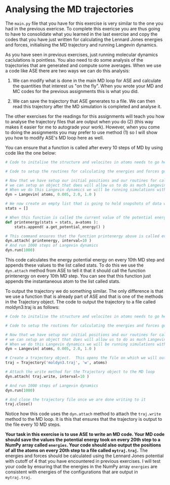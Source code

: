 # Analysing the MD trajectories

The `main.py` file that you have for this exercise is very similar to the one you had in the previous exericse.
To complete this exericse you are thus going to have to consolidate what you learned in the last exercise 
and copy the codes that you have just written for calculating the Lennard Jones energies and forces, initialising
the MD trajectory and running Langevin dynamics.

As you have seen in previous exercises, just running molecular dynamics caclulations is pointless.  You also need to do
some analysis of the trajectories that are generated and compute some averages.  When we use a code like ASE there are two
ways we can do this analysis:

1. We can modify what is done in the main MD loop for ASE and calculate the quantities that interest us "on the fly".  When you wrote your MD and MC codes for the previous assignments this is what you did.

2. We can save the trajectory that ASE generates to a file.  We can then read this trajectory after the MD simulation is completed and analyse it.

The other exercises for the readings for this assignments will teach you how to analyse the trajectory files that are output when you do (2) 
(this way makes it easier for me to autograde your work).  However, when you come to doing the assignments you may prefer to use method (1) so I will 
show you how to modify ASE's MD loop here as well.

You can ensure that a function is called after every 10 steps of MD by using code like the one below:

```python
# Code to initalise the structure and velocites in atoms needs to go here.

# Code to setup the routines for calculating the energies and forces goes here.

# Now that we have setup our initial positions and our routines for calculating energies and forces
# we can setup an object that does will allow us to do as much Langevin dynamics as we want.
# When we do this Langevin dynamics we will be running simulations with k_B T = 2, a timestep of 0.005 and a thermostat friction of 1.0 here.
dyn = Langevin( atoms, 0.005, 2.0, 1.0 )

# We now create an empty list that is going to hold snapshots of data we are collecting from the trajectory
stats = []

# When this function is called the current value of the potential energy is appended to the array stats
def printenergy(stats = stats, a=atoms ):
    stats.append( a.get_potential_energy() )

# This command ensures that the function printenergy above is called every 10 seconds of MD
dyn.attach( printenergy, interval=10 )
# And run 1000 steps of Langevin dynamics
dyn.run(1000)
``` 

This code calculates the energy potential energy on every 10th MD step and appends these values to the list called stats.  To do this 
we use the `dyn.attach` method from ASE to tell it that it should call the function printenergy on every 10th MD step.  You can see that
this function just appends the instantaneous atom to the list called stats.

To output the trajectory we do something similar.  The only difference is that we use a function that is already part of ASE and that is 
one of the methods in the Trajectory object.  The code to output the trajectory to a file called moldyn3.traj is as follows:

```python
# Code to initalise the structure and velocites in atoms needs to go here.

# Code to setup the routines for calculating the energies and forces goes here.

# Now that we have setup our initial positions and our routines for calculating energies and forces
# we can setup an object that does will allow us to do as much Langevin dynamics as we want.
# When we do this Langevin dynamics we will be running simulations with k_B T = 2, a timestep of 0.005 and a thermostat friction of 1.0 here.
dyn = Langevin( atoms, 0.005, 2.0, 1.0 )

# Create a trajectory object.  This opens the file on which we will output configurations
traj = Trajectory('moldyn3.traj', 'w', atoms)

# Attach the write method for the Trajectory object to the MD loop
dyn.attach( traj.write, interval=10 )

# And run 1000 steps of Langevin dynamics
dyn.run(1000)

# And close the trajectory file once we are done writing to it
traj.close()
```

Notice how this code uses the `dyn.attach` method to attach the `traj.write` method to the MD loop.  It is this that ensures that the trajectory
is output to the file every 10 MD steps.

__Your task in this exercise is to use ASE to write an MD code.  Your MD code should save the values the potential energy took on every 20th step to a 
NumPy array called `energies`.  Your code should also output the positions of all the atoms on every 20th step to a file called `mytraj.traj`.__ The energies
and forces should be calculated using the Lennard Jones potential with cutoff of 4 that you have encountered in previous exercises.  I will test your code by ensuring that 
the energies in the NumPy array `energies` are consistent with energies of the configurations that are output in `mytraj.traj`.

